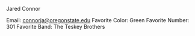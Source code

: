 Jared Connor

Email: connorja@oregonstate.edu
Favorite Color: Green
Favorite Number: 301
Favorite Band: The Teskey Brothers

